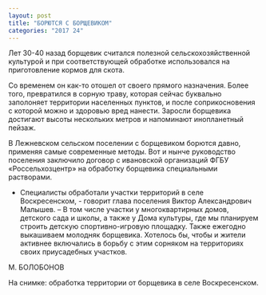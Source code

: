 ```yaml
---
layout: post
title: "БОРЮТСЯ С БОРЩЕВИКОМ"
categories: "2017 24"
---
```


Лет 30-40 назад борщевик считался полезной сельскохозяйственной культурой и при соответствующей обработке использовался на приготовление кормов для скота.

Со временем он как-то отошел от своего прямого назначения. Более того, превратился в сорную траву, которая сейчас буквально заполоняет территории населенных пунктов, и после соприкосновения с которой можно и здоровью вред нанести. Заросли борщевика достигают высоты нескольких метров и напоминают инопланетный пейзаж.

В Лежневском сельском поселении с борщевиком борются давно, применяя самые современные методы. Вот и нынче руководство поселения заключило договор с ивановской организаций ФГБУ «Россельхозцентр» на обработку борщевика специальными растворами.

- Специалисты обработали участки территорий в селе Воскресенском, - говорит глава поселения Виктор Александрович Малышев. – В том числе участки у многоквартирных домов, детского сада и школы, а также у Дома культуры, где мы планируем строить детскую спортивно-игровую площадку. Также ежегодно выкашиваем молодняк борщевика. Хотелось бы, чтобы и жители активнее включались в борьбу с этим сорняком на территориях своих приусадебных участков.

М. БОЛОБОНОВ

На снимке: обработка территории от борщевика в селе Воскресенском.


